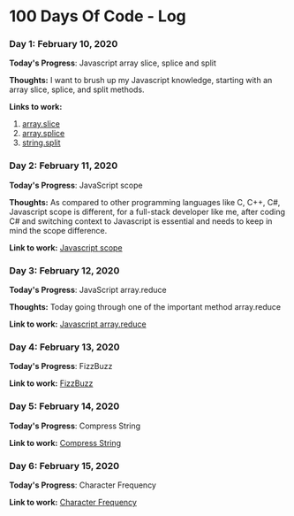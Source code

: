 # 100 Days Of Code - Log

### Day 1: February 10, 2020

**Today's Progress**: Javascript array slice, splice and split

**Thoughts:** I want to brush up my Javascript knowledge, starting with an array slice, splice, and split methods.

**Links to work:** 
1. [array.slice](https://codepen.io/bunmaska/pen/abOOoGw)
2. [array.splice](https://codepen.io/bunmaska/pen/poJJzKj)
3. [string.split](https://codepen.io/bunmaska/pen/RwPPbJY)


### Day 2: February 11, 2020

**Today's Progress**: JavaScript scope

**Thoughts:** As compared to other programming languages like C, C++, C#, Javascript scope is different, for a full-stack developer like me, after coding C# and switching context to Javascript is essential and needs to keep in mind the scope difference.

**Link to work:** [Javascript scope](https://codepen.io/bunmaska/pen/BaNNvNQ)


### Day 3: February 12, 2020

**Today's Progress**: JavaScript array.reduce

**Thoughts:** Today going through one of the important method array.reduce

**Link to work:** [Javascript array.reduce](https://codepen.io/bunmaska/pen/zYGvbZw)


### Day 4: February 13, 2020

**Today's Progress**: FizzBuzz

**Link to work:** [FizzBuzz](https://codepen.io/bunmaska/pen/xxGZPEd)


### Day 5: February 14, 2020

**Today's Progress**: Compress String

**Link to work:** [Compress String](https://codepen.io/bunmaska/pen/GRJobLe)


### Day 6: February 15, 2020

**Today's Progress**: Character Frequency

**Link to work:** [Character Frequency](https://codepen.io/bunmaska/pen/MWwybYX)


